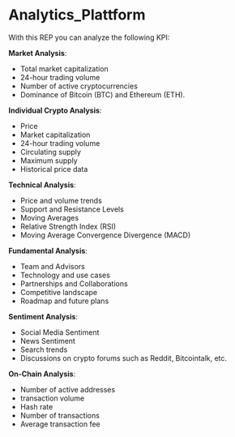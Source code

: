 # Analytics_Plattform

With this REP you can analyze the following KPI: 

**Market Analysis**:

- Total market capitalization
- 24-hour trading volume
- Number of active cryptocurrencies
- Dominance of Bitcoin (BTC) and Ethereum (ETH).

**Individual Crypto Analysis**:

- Price
- Market capitalization
- 24-hour trading volume
- Circulating supply
- Maximum supply
- Historical price data

**Technical Analysis**:

- Price and volume trends
- Support and Resistance Levels
- Moving Averages
- Relative Strength Index (RSI)
- Moving Average Convergence Divergence (MACD)

**Fundamental Analysis**:

- Team and Advisors
- Technology and use cases
- Partnerships and Collaborations
- Competitive landscape
- Roadmap and future plans

**Sentiment Analysis**:

- Social Media Sentiment
- News Sentiment
- Search trends
- Discussions on crypto forums such as Reddit, Bitcointalk, etc.

**On-Chain Analysis**:

- Number of active addresses
- transaction volume
- Hash rate
- Number of transactions
- Average transaction fee
